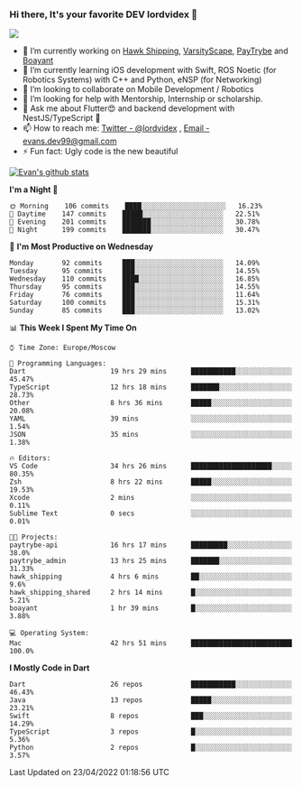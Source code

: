 ### Hi there, It's your favorite DEV lordvidex 👋
<img src="https://komarev.com/ghpvc/?username=lordvidex&label=Views&color=blue&style=plastic" />
<!--
**lordvidex/lordvidex** is a ✨ _special_ ✨ repository because its `README.md` (this file) appears on your GitHub profile.
Here are some ideas to get you started:
-->

- 🔭 I’m currently working on [Hawk Shipping](https://hawkshipping.com), [VarsityScape](https://varsityscape.com), [PayTrybe](https://www.paytrybe.com) and [Boayant](https://www.github.com/boayant-dev)
- 🌱 I’m currently learning iOS development with Swift, ROS Noetic (for Robotics Systems) with C++ and Python, eNSP (for Networking)
- 👯 I’m looking to collaborate on Mobile Development / Robotics
- 🤔 I’m looking for help with Mentorship, Internship or scholarship.
- 💬 Ask me about Flutter😍 and backend development with NestJS/TypeScript 🔮
- 📫 How to reach me: [Twitter - @lordvidex](https://twitter.com/lordvidex) , [Email - evans.dev99@gmail.com](mailto:evans.dev99@gmail.com?body=Hello%20Evans,)
- ⚡ Fun fact: Ugly code is the new beautiful 

<div>
<!-- <a href="https://github.com/lordvidex">
  <img src="https://github-readme-stats.vercel.app/api/top-langs/?username=lordvidex&theme=light" />
</a>    -->
<!-- [![Top Langs](https://github-readme-stats.vercel.app/api/top-langs/?username=lordvidex)](https://github.com/lordvidex/)  -->

<a href="https://github.com/lordvidex">
 <img src="https://github-readme-stats.vercel.app/api?username=lordvidex&show_icons=true&theme=light&line_height=27" alt="Evan's github stats"/>
</a>
</div>


<!--
  <a href="https://github.com/iampawan/FlutterExampleApps">
    <img align="center" src="https://github-readme-stats.vercel.app/api/pin/?username=iampawan&repo=FlutterExampleApps&theme=light" />

  </a>
  <a href="https://github.com/iampawan/VelocityX">
   <img align="center" src="https://github-readme-stats.vercel.app/api/pin/?username=iampawan&repo=VelocityX&theme=light" />
  </a>
-->
<!--START_SECTION:waka-->
**I'm a Night 🦉** 

```text
🌞 Morning    106 commits    ████░░░░░░░░░░░░░░░░░░░░░   16.23% 
🌆 Daytime    147 commits    █████░░░░░░░░░░░░░░░░░░░░   22.51% 
🌃 Evening    201 commits    ███████░░░░░░░░░░░░░░░░░░   30.78% 
🌙 Night      199 commits    ███████░░░░░░░░░░░░░░░░░░   30.47%

```
📅 **I'm Most Productive on Wednesday** 

```text
Monday       92 commits     ███░░░░░░░░░░░░░░░░░░░░░░   14.09% 
Tuesday      95 commits     ███░░░░░░░░░░░░░░░░░░░░░░   14.55% 
Wednesday    110 commits    ████░░░░░░░░░░░░░░░░░░░░░   16.85% 
Thursday     95 commits     ███░░░░░░░░░░░░░░░░░░░░░░   14.55% 
Friday       76 commits     ███░░░░░░░░░░░░░░░░░░░░░░   11.64% 
Saturday     100 commits    ███░░░░░░░░░░░░░░░░░░░░░░   15.31% 
Sunday       85 commits     ███░░░░░░░░░░░░░░░░░░░░░░   13.02%

```


📊 **This Week I Spent My Time On** 

```text
⌚︎ Time Zone: Europe/Moscow

💬 Programming Languages: 
Dart                     19 hrs 29 mins      ███████████░░░░░░░░░░░░░░   45.47% 
TypeScript               12 hrs 18 mins      ███████░░░░░░░░░░░░░░░░░░   28.73% 
Other                    8 hrs 36 mins       █████░░░░░░░░░░░░░░░░░░░░   20.08% 
YAML                     39 mins             ░░░░░░░░░░░░░░░░░░░░░░░░░   1.54% 
JSON                     35 mins             ░░░░░░░░░░░░░░░░░░░░░░░░░   1.38%

🔥 Editors: 
VS Code                  34 hrs 26 mins      ████████████████████░░░░░   80.35% 
Zsh                      8 hrs 22 mins       █████░░░░░░░░░░░░░░░░░░░░   19.53% 
Xcode                    2 mins              ░░░░░░░░░░░░░░░░░░░░░░░░░   0.11% 
Sublime Text             0 secs              ░░░░░░░░░░░░░░░░░░░░░░░░░   0.01%

🐱‍💻 Projects: 
paytrybe-api             16 hrs 17 mins      █████████░░░░░░░░░░░░░░░░   38.0% 
paytrybe_admin           13 hrs 25 mins      ███████░░░░░░░░░░░░░░░░░░   31.33% 
hawk_shipping            4 hrs 6 mins        ██░░░░░░░░░░░░░░░░░░░░░░░   9.6% 
hawk_shipping_shared     2 hrs 14 mins       █░░░░░░░░░░░░░░░░░░░░░░░░   5.21% 
boayant                  1 hr 39 mins        █░░░░░░░░░░░░░░░░░░░░░░░░   3.88%

💻 Operating System: 
Mac                      42 hrs 51 mins      █████████████████████████   100.0%

```

**I Mostly Code in Dart** 

```text
Dart                     26 repos            ███████████░░░░░░░░░░░░░░   46.43% 
Java                     13 repos            █████░░░░░░░░░░░░░░░░░░░░   23.21% 
Swift                    8 repos             ███░░░░░░░░░░░░░░░░░░░░░░   14.29% 
TypeScript               3 repos             █░░░░░░░░░░░░░░░░░░░░░░░░   5.36% 
Python                   2 repos             █░░░░░░░░░░░░░░░░░░░░░░░░   3.57%

```



 Last Updated on 23/04/2022 01:18:56 UTC
<!--END_SECTION:waka-->
